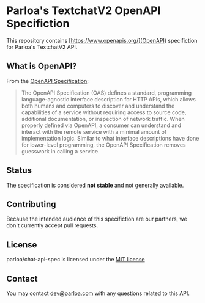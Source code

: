 # Parloa's TextchatV2 OpenAPI Specifiction

This repository contains [https://www.openapis.org/](OpenAPI) specifiction for Parloa's TextchatV2 API.

## What is OpenAPI?

From the [OpenAPI Specification](https://github.com/OAI/OpenAPI-Specification):

> The OpenAPI Specification (OAS) defines a standard, programming language-agnostic interface description for HTTP APIs, which allows both humans and computers to discover and understand the capabilities of a service without requiring access to source code, additional documentation, or inspection of network traffic. When properly defined via OpenAPI, a consumer can understand and interact with the remote service with a minimal amount of implementation logic. Similar to what interface descriptions have done for lower-level programming, the OpenAPI Specification removes guesswork in calling a service.

## Status

The specification is considered **not stable** and not generally available.

## Contributing

Because the intended audience of this specifiction are our partners, we don't currently accept pull requests.

## License

parloa/chat-api-spec is licensed under the [MIT license](LICENSE)

## Contact

You may contact [dev@parloa.com](mailto:dev@parloa.com) with any questions related to this API.
